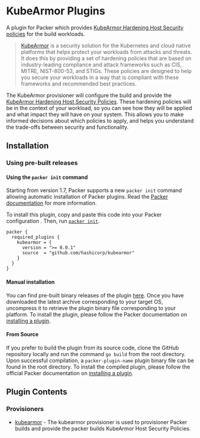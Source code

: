 # KubeArmor Plugins

A plugin for Packer which provides [KubeArmor Hardening Host Security policies](https://docs.kubearmor.io/kubearmor/use-cases/hardening_guide) for the build workloads.

> [KubeArmor](https://docs.kubearmor.io/kubearmor/) is a security solution for the Kubernetes and cloud native platforms that helps protect your workloads from attacks and threats. It does this by providing a set of hardening policies that are based on industry-leading compliance and attack frameworks such as CIS, MITRE, NIST-800-53, and STIGs. These policies are designed to help you secure your workloads in a way that is compliant with these frameworks and recommended best practices.

The KubeArmor provisioner will configure the build and provide the [KubeArmor Hardening Host Security Policies](https://docs.kubearmor.io/kubearmor/use-cases/hardening_guide). These hardening policies will be in the context of your workload, so you can see how they will be applied and what impact they will have on your system. This allows you to make informed decisions about which policies to apply, and helps you understand the trade-offs between security and functionality.

<!--
  Include a short overview about the plugin.

  This document is a great location for creating a table of contents for each
  of the components the plugin may provide. This document should load automatically
  when navigating to the docs directory for a plugin.

-->

## Installation

### Using pre-built releases

#### Using the `packer init` command

Starting from version 1.7, Packer supports a new `packer init` command allowing
automatic installation of Packer plugins. Read the
[Packer documentation](https://www.packer.io/docs/commands/init) for more information.

To install this plugin, copy and paste this code into your Packer configuration .
Then, run [`packer init`](https://www.packer.io/docs/commands/init).

```hcl
packer {
  required_plugins {
    kubearmor = {
      version = ">= 0.0.1"
      source  = "github.com/hashicorp/kubearmor"
    }
  }
}
```

#### Manual installation

You can find pre-built binary releases of the plugin [here](https://github.com/hashicorp/packer-plugin-name/releases).
Once you have downloaded the latest archive corresponding to your target OS,
uncompress it to retrieve the plugin binary file corresponding to your platform.
To install the plugin, please follow the Packer documentation on
[installing a plugin](https://www.packer.io/docs/extending/plugins/#installing-plugins).


#### From Source

If you prefer to build the plugin from its source code, clone the GitHub
repository locally and run the command `go build` from the root
directory. Upon successful compilation, a `packer-plugin-name` plugin
binary file can be found in the root directory.
To install the compiled plugin, please follow the official Packer documentation
on [installing a plugin](https://www.packer.io/docs/extending/plugins/#installing-plugins).


## Plugin Contents

### Provisioners

- [kubearmor](/docs/provisioners/kubearmor.mdx) - The kubearmor provisioner is used to provisioner
  Packer builds and provide the packer builds KubeArmor Host Security Policies.

